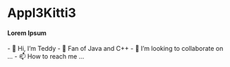 <h1>Appl3Kitti3</h1>
<h4>Lorem Ipsum</h4>
- 👋 Hi, I’m Teddy
- 👀 Fan of Java and C++
- 💞️ I’m looking to collaborate on ...
- 📫 How to reach me ...

<!---
Appl3Kitti3/Appl3Kitti3 is a ✨ special ✨ repository because its `README.md` (this file) appears on your GitHub profile.
You can click the Preview link to take a look at your changes.
--->


